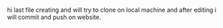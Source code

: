 hi
last file creating and will try to clone on local machine and after editing i will commit and push on website.
